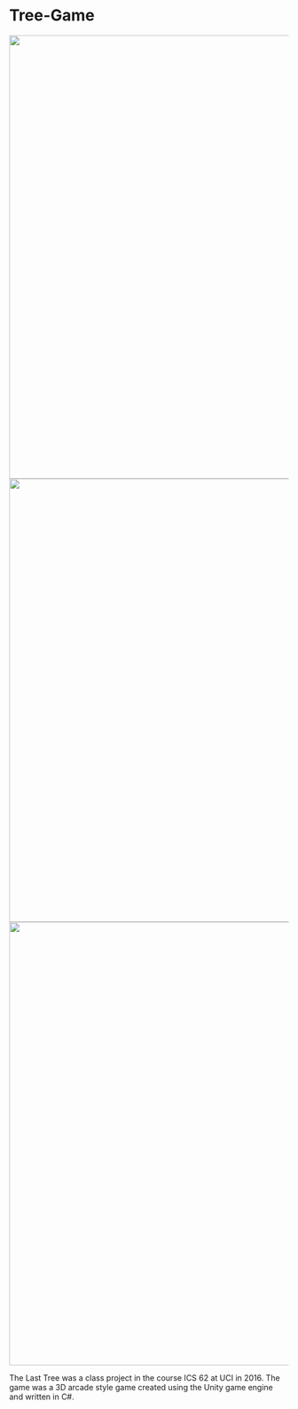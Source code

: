 # Tree-Game
<p align="center">
  <img src="http://puu.sh/rrwYE/adbe60ac7d.png" width="800"/>
  <img src="http://puu.sh/rrwZy/798f843327.png" width="800"/>
  <img src="http://puu.sh/rrx0s/2b6a4cb67b.png" width="800"/>
</p>

The Last Tree was a class project in the course ICS 62 at UCI in 2016. The game was a 3D arcade style game created using the Unity game engine and written in C#.
